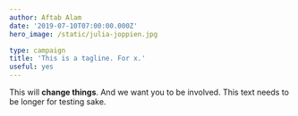 ```yaml
---
author: Aftab Alam
date: '2019-07-10T07:00:00.000Z'
hero_image: /static/julia-joppien.jpg

type: campaign
title: 'This is a tagline. For x.'
useful: yes
---
```

This will  **change things**. And we want you to be involved. This text needs to be longer for testing sake.